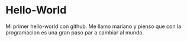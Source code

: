 # Hello-World
Mi primer hello-world con github.
Me llamo mariano y pienso que con la programacion es una gran paso par
a cambiar al mundo.
